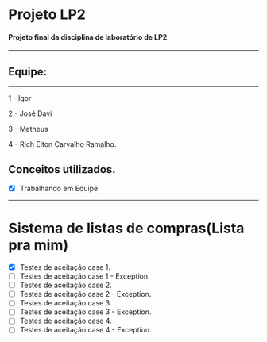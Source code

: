 # Projeto LP2
#### Projeto final da disciplina de laboratório de LP2
------------
## Equipe:
------------
1 - Igor

2 - José Davi

3 - Matheus

4 - Rich Elton Carvalho Ramalho.

Conceitos utilizados.
---------------

- [X] Trabalhando em Equipe

---------------
# Sistema de listas de compras(Lista pra mim)

- [X] Testes de aceitação case 1.
- [ ] Testes de aceitação case 1 - Exception.
- [ ] Testes de aceitação case 2.
- [ ] Testes de aceitação case 2 - Exception.
- [ ] Testes de aceitação case 3.
- [ ] Testes de aceitação case 3 - Exception.
- [ ] Testes de aceitação case 4.
- [ ] Testes de aceitação case 4 - Exception.

